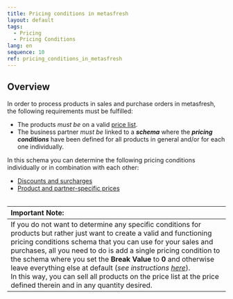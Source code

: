 ```yaml
---
title: Pricing conditions in metasfresh
layout: default
tags:
  - Pricing
  - Pricing Conditions
lang: en
sequence: 10
ref: pricing_conditions_in_metasfresh
---
```


## Overview
In order to process products in sales and purchase orders in metasfresh, the following requirements must be fulfilled:

- The products *must be* on a valid [price list](Add_products_to_price-list).
- The business partner *must be* linked to a ***schema*** where the ***pricing conditions*** have been defined for all products in general and/or for each one individually.

In this schema you can determine the following pricing conditions individually or in combination with each other:

- [Discounts and surcharges](Discount_types_in_metasfresh)
- [Product and partner-specific prices](Product_and_partner-specific_prices)
<br><br>

| **Important Note:** |
| :- |
| If you do not want to determine any specific conditions for products but rather just want to create a valid and functioning pricing conditions schema that you can use for your sales and purchases, all you need to do is add a single pricing condition to the schema where you set the **Break Value** to **0** and otherwise leave everything else at default (*see instructions [here](Create_discount_schema)*). <br> In this way, you can sell all products on the price list at the price defined therein and in any quantity desired. |
